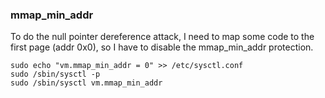 ### mmap_min_addr

To do the null pointer dereference attack, I need to map some code to the first page (addr 0x0), so I have to disable the mmap_min_addr protection.

    sudo echo "vm.mmap_min_addr = 0" >> /etc/sysctl.conf
    sudo /sbin/sysctl -p
    sudo /sbin/sysctl vm.mmap_min_addr
